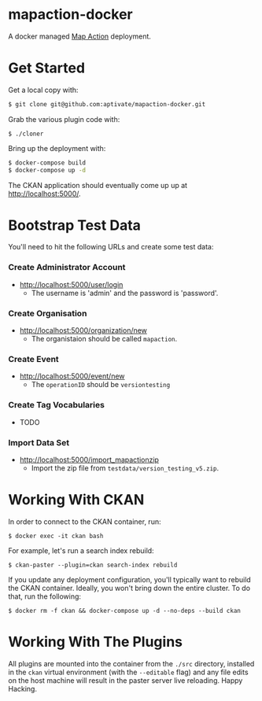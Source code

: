 # mapaction-docker

A docker managed [Map Action] deployment.

[Map Action]: https://mapaction.org/

# Get Started

Get a local copy with:

``` bash
$ git clone git@github.com:aptivate/mapaction-docker.git
```

Grab the various plugin code with:

```
$ ./cloner
```

Bring up the deployment with:

``` bash
$ docker-compose build
$ docker-compose up -d
```

The CKAN application should eventually come up up at [http://localhost:5000/].

[http://localhost:5000/]: http://localhost:5000/

# Bootstrap Test Data

You'll need to hit the following URLs and create some test data:

### Create Administrator Account
  * [http://localhost:5000/user/login](http://localhost:5000/user/login)
    * The username is 'admin' and the password is 'password'.

### Create Organisation
  * [http://localhost:5000/organization/new](http://localhost:5000/organization/new)
    * The organistaion should be called `mapaction`.

### Create Event
  * [http://localhost:5000/event/new](http://localhost:5000/event/new)
    * The `operationID` should be `versiontesting`

### Create Tag Vocabularies
  * TODO

### Import Data Set
  * [http://localhost:5000/import_mapactionzip](http://localhost:5000/import_mapactionzip)
    * Import the zip file from `testdata/version_testing_v5.zip`.

# Working With CKAN

In order to connect to the CKAN container, run:

```
$ docker exec -it ckan bash
```

For example, let's run a search index rebuild:

```
$ ckan-paster --plugin=ckan search-index rebuild
```

If you update any deployment configuration, you'll typically want to rebuild
the CKAN container. Ideally, you won't bring down the entire cluster. To do
that, run the following:

```
$ docker rm -f ckan && docker-compose up -d --no-deps --build ckan
```

# Working With The Plugins

All plugins are mounted into the container from the `./src` directory,
installed in the `ckan` virtual environment (with the `--editable` flag) and
any file edits on the host machine will result in the paster server live
reloading. Happy Hacking.
